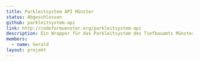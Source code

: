 ```yaml
---
title: Parkleitsystem API Münster
status: Abgeschlossen
github: parkleitsystem-api
link: http://codeformuenster.org/parkleitsystem-api
description: Ein Wrapper für das Parkleitsystem des Tiefbauamts Münster, der die Daten im JSON-Format bereitstellt.
members:
  - name: Gerald
layout: projekt
---
```

